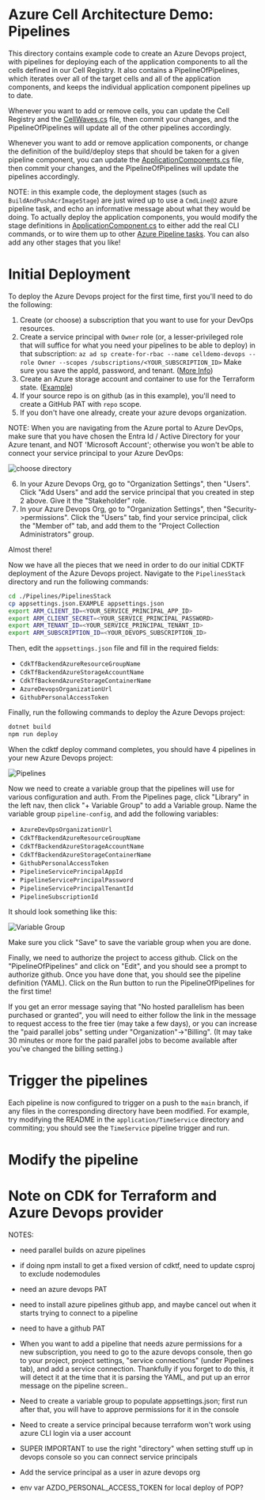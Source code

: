 # Azure Cell Architecture Demo: Pipelines

This directory contains example code to create an Azure Devops project, with pipelines for deploying each of the
application components to all the cells defined in our Cell Registry. It also contains a PipelineOfPipelines, which
iterates over all of the target cells and all of the application components, and keeps the individual application
component pipelines up to date.

Whenever you want to add or remove cells, you can update the Cell Registry and the [CellWaves.cs](https://github.com/cprice404/azure-cellular-demo/tree/main/application/Pipelines/PipelinesGenerator/CellWaves.cs)
file, then commit your changes, and the PipelineOfPipelines will update all of the other pipelines accordingly.

Whenever you want to add or remove application components, or change the definition of the build/deploy steps that should
be taken for a given pipeline component, you can update the [ApplicationComponents.cs](https://github.com/cprice404/azure-cellular-demo/tree/main/application/Pipelines/PipelinesGenerator/ApplicationComponents.cs)
file, then commit your changes, and the PipelineOfPipelines will update the pipelines accordingly.

NOTE: in this example code, the deployment stages (such as `BuildAndPushAcrImageStage`) are just wired up to use a
`CmdLine@2` azure pipeline task, and echo an informative message about what they would be doing. To actually deploy
the application components, you would modify the stage definitions in [ApplicationComponent.cs](https://github.com/cprice404/azure-cellular-demo/tree/main/application/Pipelines/PipelinesGenerator/ApplicationComponent.cs)
to either add the real CLI commands, or to wire them up to other [Azure Pipeline tasks](https://learn.microsoft.com/en-us/azure/devops/pipelines/tasks/reference/?view=azure-pipelines&viewFallbackFrom=azure-devops).
You can also add any other stages that you like!

# Initial Deployment

To deploy the Azure Devops project for the first time, first you'll need to do the following:

1. Create (or choose) a subscription that you want to use for your DevOps resources.
2. Create a service principal with `Owner` role (or, a lesser-privileged role that will suffice for what you need your
  pipelines to be able to deploy) in that subscription:
  `az ad sp create-for-rbac --name celldemo-devops --role Owner --scopes /subscriptions/<YOUR_SUBSCRIPTION_ID>`
  Make sure you save the appId, password, and tenant.
  ([More Info](https://learn.microsoft.com/en-us/azure/developer/terraform/authenticate-to-azure?tabs=bash#create-a-service-principal`))
3. Create an Azure storage account and container to use for the Terraform state. ([Example](https://learn.microsoft.com/en-us/azure/developer/terraform/store-state-in-azure-storage?tabs=azure-cli#2-configure-remote-state-storage-account))
4. If your source repo is on github (as in this example), you'll need to create a GitHub PAT with `repo` scope. 
5. If you don't have one already, create your azure devops organization.
  
  NOTE: When you are navigating from the Azure portal to Azure DevOps, make sure that you have chosen the Entra Id / Active Directory for
  your Azure tenant, and NOT 'Microsoft Account'; otherwise you won't be able to connect your service principal to your Azure DevOps:
  
  ![choose directory](./choose-devops-org.png)
  
6. In your Azure Devops Org, go to "Organization Settings", then "Users". Click "Add Users" and add the service principal
   that you created in step 2 above. Give it the "Stakeholder" role.
7. In your Azure Devops Org, go to "Organization Settings", then "Security->permissions". Click the "Users" tab, find your
   service principal, click the "Member of" tab, and add them to the "Project Collection Administrators" group.

Almost there!

Now we have all the pieces that we need in order to do our initial CDKTF deployment of the Azure Devops project.
Navigate to the `PipelinesStack` directory and run the following commands:

```bash
cd ./Pipelines/PipelinesStack
cp appsettings.json.EXAMPLE appsettings.json
export ARM_CLIENT_ID=<YOUR_SERVICE_PRINCIPAL_APP_ID>
export ARM_CLIENT_SECRET=<YOUR_SERVICE_PRINCIPAL_PASSWORD>
export ARM_TENANT_ID=<YOUR_SERVICE_PRINCIPAL_TENANT_ID>
export ARM_SUBSCRIPTION_ID=<YOUR_DEVOPS_SUBSCRIPTION_ID>
```

Then, edit the `appsettings.json` file and fill in the required fields:

* `CdkTfBackendAzureResourceGroupName`
* `CdkTfBackendAzureStorageAccountName`
* `CdkTfBackendAzureStorageContainerName`
* `AzureDevopsOrganizationUrl`
* `GithubPersonalAccessToken`

Finally, run the following commands to deploy the Azure Devops project:

```bash
dotnet build
npm run deploy
```

When the cdktf deploy command completes, you should have 4 pipelines in your new Azure Devops project:

![Pipelines](./new-pipelines.png)

Now we need to create a variable group that the pipelines will use for various configuration and auth. From the Pipelines
page, click "Library" in the left nav, then click "+ Variable Group" to add a Variable group. Name the variable group
`pipeline-config`, and add the following variables:

* `AzureDevOpsOrganizationUrl`
* `CdkTfBackendAzureResourceGroupName`
* `CdkTfBackendAzureStorageAccountName`
* `CdkTfBackendAzureStorageContainerName`
* `GithubPersonalAccessToken`
* `PipelineServicePrincipalAppId`
* `PipelineServicePrincipalPassword`
* `PipelineServicePrincipalTenantId`
* `PipelineSubscriptionId`

It should look something like this:

![Variable Group](./variable-group.png)

Make sure you click "Save" to save the variable group when you are done.

Finally, we need to authorize the project to access github. Click on the "PipelineOfPipelines" and click on
"Edit", and you should see a prompt to authorize github. Once you have done that, you should see the pipeline
definition (YAML). Click on the Run button to run the PipelineOfPipelines for the first time!

If you get an error message saying that "No hosted parallelism has been purchased or granted", you will need to
either follow the link in the message to request access to the free tier (may take a few days), or you can
increase the "paid parallel jobs" setting under "Organization"->"Billing". (It may take 30 minutes or more for the
paid parallel jobs to become available after you've changed the billing setting.)

# Trigger the pipelines

Each pipeline is now configured to trigger on a push to the `main` branch, if any files in the corresponding directory
have been modified. For example, try modifying the README in the `application/TimeService` directory and commiting;
you should see the `TimeService` pipeline trigger and run.

# Modify the pipeline



# Note on CDK for Terraform and Azure Devops provider






NOTES:
* need parallel builds on azure pipelines
* if doing npm install to get a fixed version of cdktf, need to update csproj to exclude nodemodules
* need an azure devops PAT
* need to install azure pipelines github app, and maybe cancel out when it starts trying to connect to a pipeline
* need to have a github PAT
* When you want to add a pipeline that needs azure permissions for a new subscription, you need to go to the azure devops console, then go to your project, project settings, "service connections" (under Pipelines tab), and add a service connection. Thankfully if you forget to do this, it will detect it at the time that it is parsing the YAML, and put up an error message on the pipeline screen..

* Need to create a variable group to populate appsettings.json; first run after that, you will have to approve permissions for it in the console
* Need to create a service principal because terraform won't work using azure CLI login via a user account
* SUPER IMPORTANT to use the right "directory" when setting stuff up in devops console so you can connect service principals
* Add the service principal as a user in azure devops org
* env var AZDO_PERSONAL_ACCESS_TOKEN for local deploy of POP?
